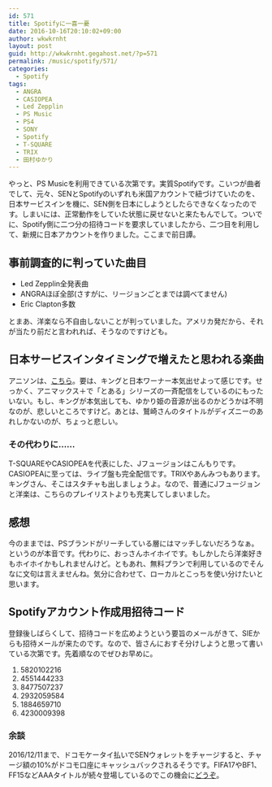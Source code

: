 ```yaml
---
id: 571
title: Spotifyに一喜一憂
date: 2016-10-16T20:10:02+09:00
author: wkwkrnht
layout: post
guid: http://wkwkrnht.gegahost.net/?p=571
permalink: /music/spotify/571/
categories:
  - Spotify
tags:
  - ANGRA
  - CASIOPEA
  - Led Zepplin
  - PS Music
  - PS4
  - SONY
  - Spotify
  - T-SQUARE
  - TRIX
  - 田村ゆかり
---
```

やっと、PS Musicを利用できている次第です。実質Spotifyです。こいつが曲者でして、元々、SENとSpotifyのいずれも米国アカウントで紐づけていたのを、日本サービスインを機に、SEN側を日本にしようとしたらできなくなったのです。しまいには、正常動作をしていた状態に戻せないと来たもんでして。ついでに、Spotify側に二つ分の招待コードを要求していましたから、二つ目を利用して、新規に日本アカウントを作りました。ここまで前日譚。

## 事前調査的に判っていた曲目

  * Led Zepplin全発表曲
  * ANGRAほぼ全部(さすがに、リージョンごとまでは調べてません)
  * Eric Clapton多数

とまあ、洋楽なら不自由しないことが判っていました。アメリカ発だから、それが当たり前だと言われれば、そうなのですけども。

## 日本サービスインタイミングで増えたと思われる楽曲

アニソンは、<a href="http://hitomi.2ch.net/test/read.cgi/poverty/1475188735/l50" target="_blank" rel="noopener">こちら</a>。要は、キングと日本ワーナー本気出せよって感じです。せっかく、アニマックス＋で「とある」シリーズの一斉配信をしているのにもったいない。もし、キングが本気出しても、ゆかり姫の音源が出るのかどうかは不明なのが、悲しいところですけど。あとは、鷲崎さんのタイトルがディズニーのあれしかないのが、ちょっと悲しい。

### その代わりに……

T-SQUAREやCASIOPEAを代表にした、Jフュージョンはこんもりです。CASIOPEAに至っては、ライブ盤も完全配信です。TRIXやあんみつもあります。キングさん、そこはスタチャも出しましょうよ。なので、普通にJフュージョンと洋楽は、こちらのプレイリストよりも充実してしまいました。

## 感想

今のままでは、PSブランドがリーチしている層にはマッチしないだろうなぁ。というのが本音です。代わりに、おっさんホイホイです。もしかしたら洋楽好きもホイホイかもしれませんけど。ともあれ、無料プランで利用しているのでそんなに文句は言えませんね。気分に合わせて、ローカルとこっちを使い分けたいと思います。

## Spotifyアカウント作成用招待コード

登録後しばらくして、招待コードを広めようという要旨のメールがきて、SIEからも招待メールが来たのです。なので、皆さんにおすそ分けしようと思って書いている次第です。先着順なのでぜひお早めに。

  1. 5820102216
  2. 4551444233
  3. 8477507237
  4. 2932059584
  5. 1884659710
  6. 4230009398

### 余談

2016/12/11まで、ドコモケータイ払いでSENウォレットをチャージすると、チャージ額の10%がドコモ口座にキャッシュバックされるそうです。FIFA17やBF1、FF15などAAAタイトルが続々登場しているのでこの機会に<a href="https://www.jp.playstation.com/blog/detail/3886/20161104-psstore.html?tkgpscom=dc_psstore_docomo_20161104" target="_blank" rel="noopener">どうぞ</a>。